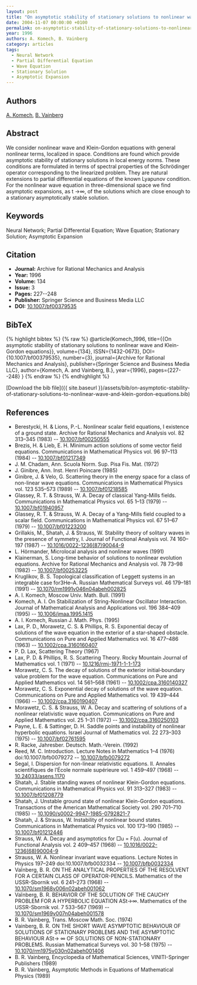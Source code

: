 ```yaml
---
layout: post
title: "On asymptotic stability of stationary solutions to nonlinear wave and Klein-Gordon equations"
date: 2004-11-07 00:00:00 +0100
permalink: on-asymptotic-stability-of-stationary-solutions-to-nonlinear-wave-and-klein-gordon-equations
year: 1996
authors: A. Komech, B. Vainberg
category: articles
tags:
  - Neural Network
  - Partial Differential Equation
  - Wave Equation
  - Stationary Solution
  - Asymptotic Expansion
---
```

 
## Authors
[A. Komech](authors/alexander-komech), [B. Vainberg](authors/b-vainberg)
 
## Abstract
We consider nonlinear wave and Klein-Gordon equations with general nonlinear terms, localized in space. Conditions are found which provide asymptotic stability of stationary solutions in local energy norms. These conditions are formulated in terms of spectral properties of the Schrödinger operator corresponding to the linearized problem. They are natural extensions to partial differential equations of the known Lyapunov condition. For the nonlinear wave equation in three-dimensional space we find asymptotic expansions, as t →∞, of the solutions which are close enough to a stationary asymptotically stable solution.
 
## Keywords
Neural Network; Partial Differential Equation; Wave Equation; Stationary Solution; Asymptotic Expansion
 
## Citation
- **Journal:** Archive for Rational Mechanics and Analysis
- **Year:** 1996
- **Volume:** 134
- **Issue:** 3
- **Pages:** 227--248
- **Publisher:** Springer Science and Business Media LLC
- **DOI:** [10.1007/bf00379535](https://doi.org/10.1007/bf00379535)
 
## BibTeX
{% highlight bibtex %}
{% raw %}
@article{Komech_1996,
  title={{On asymptotic stability of stationary solutions to nonlinear wave and Klein-Gordon equations}},
  volume={134},
  ISSN={1432-0673},
  DOI={10.1007/bf00379535},
  number={3},
  journal={Archive for Rational Mechanics and Analysis},
  publisher={Springer Science and Business Media LLC},
  author={Komech, A. and Vainberg, B.},
  year={1996},
  pages={227--248}
}
{% endraw %}
{% endhighlight %}
 
[Download the bib file]({{ site.baseurl }}/assets/bib/on-asymptotic-stability-of-stationary-solutions-to-nonlinear-wave-and-klein-gordon-equations.bib)
 
## References
- Berestycki, H. & Lions, P.-L. Nonlinear scalar field equations, I existence of a ground state. Archive for Rational Mechanics and Analysis vol. 82 313–345 (1983) -- [10.1007/bf00250555](https://doi.org/10.1007/bf00250555)
- Brezis, H. & Lieb, E. H. Minimum action solutions of some vector field equations. Communications in Mathematical Physics vol. 96 97–113 (1984) -- [10.1007/bf01217349](https://doi.org/10.1007/bf01217349)
- J. M. Chadam, Ann. Scuola Norm. Sup. Pisa Fis. Mat. (1972)
- J. Ginibre, Ann. Inst. Henri Poincare (1985)
- Ginibre, J. & Velo, G. Scattering theory in the energy space for a class of non-linear wave equations. Communications in Mathematical Physics vol. 123 535–573 (1989) -- [10.1007/bf01218585](https://doi.org/10.1007/bf01218585)
- Glassey, R. T. & Strauss, W. A. Decay of classical Yang-Mills fields. Communications in Mathematical Physics vol. 65 1–13 (1979) -- [10.1007/bf01940957](https://doi.org/10.1007/bf01940957)
- Glassey, R. T. & Strauss, W. A. Decay of a Yang-Mills field coupled to a scalar field. Communications in Mathematical Physics vol. 67 51–67 (1979) -- [10.1007/bf01223200](https://doi.org/10.1007/bf01223200)
- Grillakis, M., Shatah, J. & Strauss, W. Stability theory of solitary waves in the presence of symmetry, I. Journal of Functional Analysis vol. 74 160–197 (1987) -- [10.1016/0022-1236(87)90044-9](https://doi.org/10.1016/0022-1236(87)90044-9)
- L. Hörmander, Microlocal analysis and nonlinear waves (1991)
- Klainerman, S. Long-time behavior of solutions to nonlinear evolution equations. Archive for Rational Mechanics and Analysis vol. 78 73–98 (1982) -- [10.1007/bf00253225](https://doi.org/10.1007/bf00253225)
- Kruglikov, B. S. Topological classification of Leggett systems in an integrable case for3He–A. Russian Mathematical Surveys vol. 46 179–181 (1991) -- [10.1070/rm1991v046n04abeh002825](https://doi.org/10.1070/rm1991v046n04abeh002825)
- A. I. Komech, Moscow Univ. Math. Bull. (1991)
- Komech, A. I. On Stabilization of String-Nonlinear Oscillator Interaction. Journal of Mathematical Analysis and Applications vol. 196 384–409 (1995) -- [10.1006/jmaa.1995.1415](https://doi.org/10.1006/jmaa.1995.1415)
- A. I. Komech, Russian J. Math. Phys. (1995)
- Lax, P. D., Morawetz, C. S. & Phillips, R. S. Exponential decay of solutions of the wave equation in the exterior of a star‐shaped obstacle. Communications on Pure and Applied Mathematics vol. 16 477–486 (1963) -- [10.1002/cpa.3160160407](https://doi.org/10.1002/cpa.3160160407)
- P. D. Lax, Scattering Theory (1967)
- Lax, P. D. & Phillips, R. S. Scattering Theory. Rocky Mountain Journal of Mathematics vol. 1 (1971) -- [10.1216/rmj-1971-1-1-173](https://doi.org/10.1216/rmj-1971-1-1-173)
- Morawetz, C. S. The decay of solutions of the exterior initial‐boundary value problem for the wave equation. Communications on Pure and Applied Mathematics vol. 14 561–568 (1961) -- [10.1002/cpa.3160140327](https://doi.org/10.1002/cpa.3160140327)
- Morawetz, C. S. Exponential decay of solutions of the wave equation. Communications on Pure and Applied Mathematics vol. 19 439–444 (1966) -- [10.1002/cpa.3160190407](https://doi.org/10.1002/cpa.3160190407)
- Morawetz, C. S. & Strauss, W. A. Decay and scattering of solutions of a nonlinear relativistic wave equation. Communications on Pure and Applied Mathematics vol. 25 1–31 (1972) -- [10.1002/cpa.3160250103](https://doi.org/10.1002/cpa.3160250103)
- Payne, L. E. & Sattinger, D. H. Saddle points and instability of nonlinear hyperbolic equations. Israel Journal of Mathematics vol. 22 273–303 (1975) -- [10.1007/bf02761595](https://doi.org/10.1007/bf02761595)
- R. Racke, Jahresber. Deutsch. Math.-Verein. (1992)
- Reed, M. C. Introduction. Lecture Notes in Mathematics 1–4 (1976) doi:10.1007/bfb0079272 -- [10.1007/bfb0079272](https://doi.org/10.1007/bfb0079272)
- Segal, I. Dispersion for non-linear relativistic equations. II. Annales scientifiques de l’École normale supérieure vol. 1 459–497 (1968) -- [10.24033/asens.1170](https://doi.org/10.24033/asens.1170)
- Shatah, J. Stable standing waves of nonlinear Klein-Gordon equations. Communications in Mathematical Physics vol. 91 313–327 (1983) -- [10.1007/bf01208779](https://doi.org/10.1007/bf01208779)
- Shatah, J. Unstable ground state of nonlinear Klein-Gordon equations. Transactions of the American Mathematical Society vol. 290 701–710 (1985) -- [10.1090/s0002-9947-1985-0792821-7](https://doi.org/10.1090/s0002-9947-1985-0792821-7)
- Shatah, J. & Strauss, W. Instability of nonlinear bound states. Communications in Mathematical Physics vol. 100 173–190 (1985) -- [10.1007/bf01212446](https://doi.org/10.1007/bf01212446)
- Strauss, W. A. Decay and asymptotics for □u = F(u). Journal of Functional Analysis vol. 2 409–457 (1968) -- [10.1016/0022-1236(68)90004-9](https://doi.org/10.1016/0022-1236(68)90004-9)
- Strauss, W. A. Nonlinear invariant wave equations. Lecture Notes in Physics 197–249 doi:10.1007/bfb0032334 -- [10.1007/bfb0032334](https://doi.org/10.1007/bfb0032334)
- Vaĭnberg, B. R. ON THE ANALYTICAL PROPERTIES OF THE RESOLVENT FOR A CERTAIN CLASS OF OPERATOR-PENCILS. Mathematics of the USSR-Sbornik vol. 6 241–273 (1968) -- [10.1070/sm1968v006n02abeh001062](https://doi.org/10.1070/sm1968v006n02abeh001062)
- Vaĭnberg, B. R. BEHAVIOR OF THE SOLUTION OF THE CAUCHY PROBLEM FOR A HYPERBOLIC EQUATION ASt→∞. Mathematics of the USSR-Sbornik vol. 7 533–567 (1969) -- [10.1070/sm1969v007n04abeh001578](https://doi.org/10.1070/sm1969v007n04abeh001578)
- B. R. Vainberg, Trans. Moscow Math. Soc. (1974)
- Vainberg, B. R. ON THE SHORT WAVE ASYMPTOTIC BEHAVIOUR OF SOLUTIONS OF STATIONARY PROBLEMS AND THE ASYMPTOTIC BEHAVIOUR ASt→ ∞ OF SOLUTIONS OF NON-STATIONARY PROBLEMS. Russian Mathematical Surveys vol. 30 1–58 (1975) -- [10.1070/rm1975v030n02abeh001406](https://doi.org/10.1070/rm1975v030n02abeh001406)
- B. R. Vainberg, Encyclopedia of Mathematical Sciences, VINITI-Springer Publishers (1989)
- B. R. Vainberg, Asymptotic Methods in Equations of Mathematical Physics (1989)

